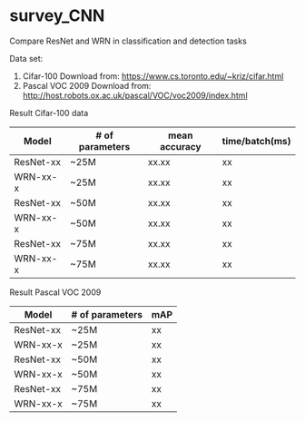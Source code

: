 # survey_CNN
Compare ResNet and WRN in classification and detection tasks


Data set: 
1. Cifar-100 
Download from: https://www.cs.toronto.edu/~kriz/cifar.html
2. Pascal VOC 2009 
Download from: http://host.robots.ox.ac.uk/pascal/VOC/voc2009/index.html

Result Cifar-100 data

| Model     | # of parameters | mean accuracy | time/batch(ms) |
| ---       |         ---     |     ---     |     ---        |
| ResNet-xx |        ~25M     |     xx.xx     |      xx        |
| WRN-xx-x  |        ~25M     |     xx.xx     |      xx        |
| ResNet-xx |        ~50M     |     xx.xx     |      xx        |
| WRN-xx-x  |        ~50M     |     xx.xx     |      xx        |
| ResNet-xx |        ~75M     |     xx.xx     |      xx        |
| WRN-xx-x  |        ~75M     |     xx.xx     |      xx        |

Result Pascal VOC 2009 

| Model     | # of parameters |      mAP       |
| ---       |         ---     |     ---         |
| ResNet-xx |        ~25M     |     xx         |
| WRN-xx-x  |        ~25M     |     xx         |   
| ResNet-xx |        ~50M     |     xx         |  
| WRN-xx-x  |        ~50M     |     xx         |      
| ResNet-xx |        ~75M     |     xx         |     
| WRN-xx-x  |        ~75M     |     xx         |     



